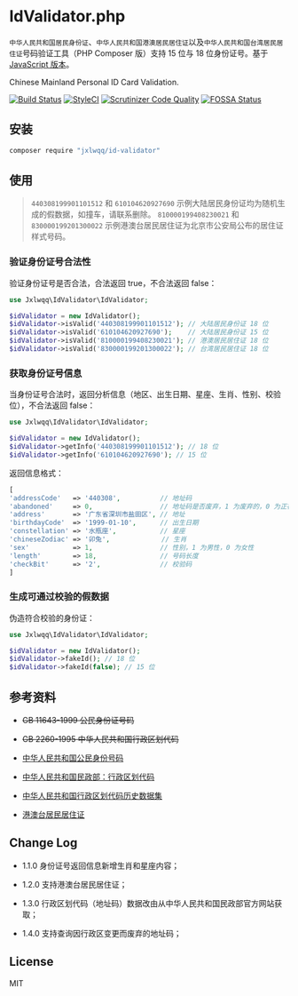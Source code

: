 # IdValidator.php

`中华人民共和国居民身份证`、`中华人民共和国港澳居民居住证`以及`中华人民共和国台湾居民居住证`号码验证工具（PHP Composer 版）支持 15 位与 18 位身份证号。基于 [JavaScript 版本](https://github.com/mc-zone/IDValidator)。

Chinese Mainland Personal ID Card Validation.


[![Build Status](https://travis-ci.org/jxlwqq/id-validator.svg?branch=master)](https://travis-ci.org/jxlwqq/id-validator)
[![StyleCI](https://github.styleci.io/repos/147758862/shield?branch=master)](https://github.styleci.io/repos/147758862)
[![Scrutinizer Code Quality](https://scrutinizer-ci.com/g/jxlwqq/id-validator/badges/quality-score.png?b=master)](https://scrutinizer-ci.com/g/jxlwqq/id-validator/?branch=master)
[![FOSSA Status](https://app.fossa.io/api/projects/git%2Bgithub.com%2Fjxlwqq%2Fid-validator.svg?type=shield)](https://app.fossa.io/projects/git%2Bgithub.com%2Fjxlwqq%2Fid-validator?ref=badge_shield)

## 安装

```bash
composer require "jxlwqq/id-validator"
```

## 使用

> `440308199901101512` 和 `610104620927690` 示例大陆居民身份证均为随机生成的假数据，如撞车，请联系删除。
> `810000199408230021` 和 `830000199201300022` 示例港澳台居民居住证为北京市公安局公布的居住证样式号码。

### 验证身份证号合法性

验证身份证号是否合法，合法返回 true，不合法返回 false：

```php
use Jxlwqq\IdValidator\IdValidator;

$idValidator = new IdValidator();
$idValidator->isValid('440308199901101512'); // 大陆居民身份证 18 位
$idValidator->isValid('610104620927690');    // 大陆居民身份证 15 位
$idValidator->isValid('810000199408230021'); // 港澳居民居住证 18 位
$idValidator->isValid('830000199201300022'); // 台湾居民居住证 18 位
```

### 获取身份证号信息

当身份证号合法时，返回分析信息（地区、出生日期、星座、生肖、性别、校验位），不合法返回 false：
```php
use Jxlwqq\IdValidator\IdValidator;

$idValidator = new IdValidator();
$idValidator->getInfo('440308199901101512'); // 18 位
$idValidator->getInfo('610104620927690'); // 15 位
```
返回信息格式：

```php
[
'addressCode'   => '440308',          // 地址码   
'abandoned'     => 0,                 // 地址码是否废弃，1 为废弃的，0 为正在使用的
'address'       => '广东省深圳市盐田区', // 地址
'birthdayCode'  => '1999-01-10',      // 出生日期
'constellation' => '水瓶座',           // 星座
'chineseZodiac' => '卯兔',             // 生肖
'sex'           => 1,                 // 性别，1 为男性，0 为女性
'length'        => 18,                // 号码长度
'checkBit'      => '2',               // 校验码
]
```

### 生成可通过校验的假数据
伪造符合校验的身份证：

```php
use Jxlwqq\IdValidator\IdValidator;

$idValidator = new IdValidator();
$idValidator->fakeId(); // 18 位
$idValidator->fakeId(false); // 15 位
```

## 参考资料
* ~~GB 11643-1999 公民身份证号码~~

* ~~GB 2260-1995 中华人民共和国行政区划代码~~

* [中华人民共和国公民身份号码](https://zh.wikipedia.org/wiki/中华人民共和国公民身份号码)

* [中华人民共和国民政部：行政区划代码](http://www.mca.gov.cn/article/sj/xzqh/)

* [中华人民共和国行政区划代码历史数据集](https://github.com/jxlwqq/address-code-of-china)

* [港澳台居民居住证](https://zh.wikipedia.org/wiki/港澳台居民居住证)

## Change Log
* 1.1.0 身份证号返回信息新增生肖和星座内容；

* 1.2.0 支持港澳台居民居住证；

* 1.3.0 行政区划代码（地址码）数据改由从中华人民共和国民政部官方网站获取；

* 1.4.0 支持查询因行政区变更而废弃的地址码；

## License
MIT


